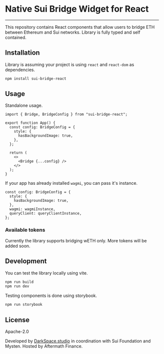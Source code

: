 # Native Sui Bridge Widget for React

---

This repository contains React components that allow users to bridge ETH between Ethereum and Sui networks. Library is fully typed and self contained.

## Installation

Library is assuming your project is using `react` and `react-dom` as dependencies.

```bash
npm install sui-bridge-react
```

## Usage

Standalone usage.

```tsx
import { Bridge, BridgeConfig } from "sui-bridge-react";

export function App() {
  const config: BridgeConfig = {
    style: {
      hasBackgroundImage: true,
    },
  };

  return (
    <>
      <Bridge {...config} />
    </>
  );
}
```

If your app has already installed `wagmi`, you can pass it's instance.

```tsx
const config: BridgeConfig = {
  style: {
    hasBackgroundImage: true,
  },
  wagmi: wagmiInstance,
  queryClient: queryClientInstance,
};
```

### Available tokens

Currently the library supports bridging wETH only. More tokens will be added soon.

## Development

You can test the library locally using vite.

```bash
npm run build
npm run dev
```

Testing components is done using storybook.

```bash
npm run storybook
```

## License

Apache-2.0

Developed by [DarkSpace.studio](https://darkspace.studio/) in coordination with Sui Foundation and Mysten. Hosted by Aftermath Finance.
